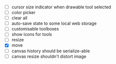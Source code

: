 - [ ] cursor size indicator when drawable tool selected
- [ ] color picker
- [ ] clear all
- [ ] auto-save state to some local web storage
- [ ] customisable toolboxes
- [ ] show icons for tools
- [ ] resize
- [x] move
- [ ] canvas history should be serialize-able
- [ ] canvas resize shouldn't distort image